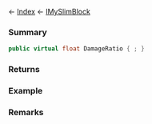 ← [Index](Api-Index) ← [IMySlimBlock](VRage.Game.ModAPI.Ingame.IMySlimBlock)

### Summary

```csharp
public virtual float DamageRatio { ; }
```



### Returns

### Example

### Remarks

